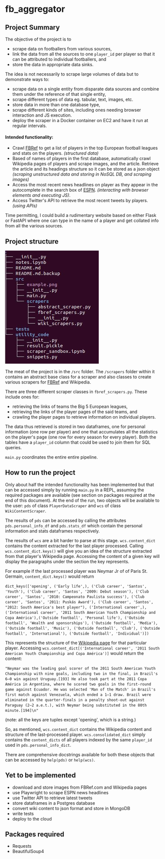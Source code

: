 # fb_aggregator

## Project Summary
The objective of the project is to   
- scrape data on footballers from various sources,  
- link the data from all the sources to one ```player_id``` per player so that it can be attributed to individual footballers, and  
- store the data in appropriate data sinks. 

The idea is not necessarily to scrape large volumes of data but to demonstrate ways to:  
- scrape data on a single entity from disparate data sources and combine them under the reference of that single entity,  
- scrape different types of data eg. tabular, text, images, etc.  
- store data in more than one database type,  
- scrape different kinds of sites, including ones needing browser interaction and JS execution.  
- deploy the scraper in a Docker container on EC2 and have it run at regular intervals.

#### Intended functionality:  
- Crawl [FBRef](https://fbref.com/) to get a list of players in the top European football leagues and stats on the players. _(structured data)_
- Based of names of players in the first database, automatically crawl Wikipedia pages of players and scrape images, and the article. Retrieve the article and its headings structure so it can be stored as a json object _(scraping unstructured data and storing in NoSQL DB, and scraping images)_  
- Access the most recent news headlines on player as they appear in the autocomplete in the search box of [ESPN](https://www.espn.co.uk/football/). _(interacting with browser elements and executing JS)_.  
- Access Twitter's API to retrieve the most recent tweets by players. _(using APIs)_  
  
Time permitting, I could build a rudimentary website based on either Flask or FastAPI where one can type in the name of a player and get collated info from all the various sources.

## Project structure

![fb_aggregator tree](tree.jpg)

The meat of the project is in the ```/src``` folder. The ```/scrapers``` folder within it contains an abstract base class for a scraper and also classes to create various scrapers for [FBRef](https://fbref.com/) and Wikipedia.  

There are three different scraper classes in ```fbref_scrapers.py```. These include ones for:  
- retrieving the links of teams the Big 5 European leagues,  
- retrieving the links of the player pages of the said teams, and  
- crawling the player pages to retrieve information on individual players.  

The data thus retrieved is stored in two dataframes, one for personal information (one row per player) and one that accumulates all the statistics on the player's page (one row for every season for every player). Both the tables have a ```player_id``` column that could be used to join them for SQL queries. 

```main.py``` coordinates the entire entire pipeline. 




## How to run the project
Only about half the intended functionality has been implemented but that can be accessed simply by running ```main.py``` in a REPL, assuming the required packages are available (see section on packages required at the end of this document). 
At the end of the run, two objects will be available to the user: ```pds``` of class ```PlayerDataScraper``` and ```wcs``` of class ```WikiContentScraper```.  

The results of ```pds``` can be accessed by calling the attributes ```pds.personal_info_df``` and ```pds.stats_df``` which contain the personal information and stats dataframes respectively.  

The results of ```wcs``` are a bit harder to parse at this stage. ```wcs.content_dict``` contains the content extracted for the last player processed. Calling ```wcs.content_dict.keys()``` will give you an idea of the structure extracted from that player's Wikipedia page. Accessing the content of a given key will display the paragraphs under the section the key represents.  

For example if the last processed player was Neymar Jr of of Paris St. Germain, ```content_dict.keys()``` would return  

``` dict_keys(['opening', ('Early life',), ('Club career', 'Santos', 'Youth'), ('Club career', 'Santos', '2009: Debut season'), ('Club career', 'Santos', '2010: Campeonato Paulista success'), ('Club career', 'Santos', '2011: Puskás Award'), ('Club career', 'Santos', "2012: South America's best player"), ('International career',), ('International career', '2011 South American Youth Championship and Copa América'),('Outside football', 'Personal life'), ('Outside football', 'Wealth and sponsorships'), ('Outside football', 'Media'), ('Outside football', 'Music'), ('Outside football', 'Club'), ('Outside football', 'International'), ('Outside football', 'Individual')]) ```  

This represents the structure of the [Wikipedia page](https://en.wikipedia.org/wiki/Neymar) for that particular player. Accessing ```wcs.content_dict[('International career', '2011 South American Youth Championship and Copa América')]``` would return the content:  


```"Neymar was the leading goal scorer of the 2011 South American Youth Championship with nine goals, including two in the final, in Brazil's 6–0 win against Uruguay.[193] He also took part at the 2011 Copa América in Argentina, where he scored two goals in the first-round game against Ecuador. He was selected 'Man of the Match' in Brazil's first match against Venezuela, which ended a 1–1 draw. Brazil were eliminated in the quarter-finals in a penalty shoot-out against Paraguay (2–2 a.e.t.), with Neymar being substituted in the 80th minute.[194]\n"```

(note: all the keys are tuples except 'opening', which is a string.)  

So, as mentioned, ```wcs.content_dict``` contains the Wikipedia content and structure of the last-processed player. ```wcs.consolidated_dict``` simply contains the ```content_dicts``` of all players indexed by the same ```player_id``` used in ```pds.personal_info_dict```.


There are comprehensive docstrings available for both these objects that can be accessed by ```help(pds)``` or ```help(wcs)```.

## Yet to be implemented
- download and store images from FBRef.com and Wikipedia pages  
- use Playwright to scrape ESPN news headlines  
- use Twitter API to retrieve latest tweets
- store dataframes in a Postgres database  
- convert wiki content to json format and store in MongoDB  
- write tests  
- deploy to the cloud

## Packages required

- Requests
- BeautifulSoup4  
